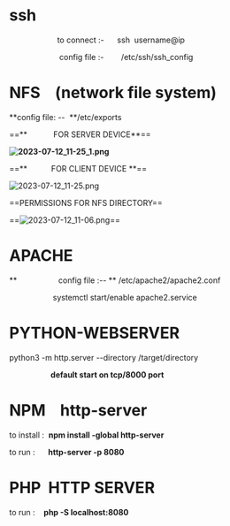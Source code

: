 # **ssh**

                      to connect :-      ssh  username@ip

                       config file :-        /etc/ssh/ssh_config

# **NFS    (network file system)**

**config file: --  **/etc/exports

==**            FOR SERVER DEVICE**==

**![2023-07-12_11-25_1.png](../../../_resources/2023-07-12_11-25_1.png)** 

==**           FOR CLIENT DEVICE **==

![2023-07-12_11-25.png](../../../_resources/2023-07-12_11-25.png)

==PERMISSIONS FOR NFS DIRECTORY==

==![2023-07-12_11-06.png](../../../_resources/2023-07-12_11-06.png)==

# **APACHE**

**                   config file :-- ** /etc/apache2/apache2.conf

                    systemctl start/enable apache2.service

# **PYTHON-WEBSERVER**

python3 -m http.server --directory /target/directory

                   **default start on tcp/8000 port**

# **NPM    http-server**

to install :  **npm install -global http-server**

to run :      **http-server -p 8080**

# **PHP  HTTP SERVER**

to run :    **php -S localhost:8080**